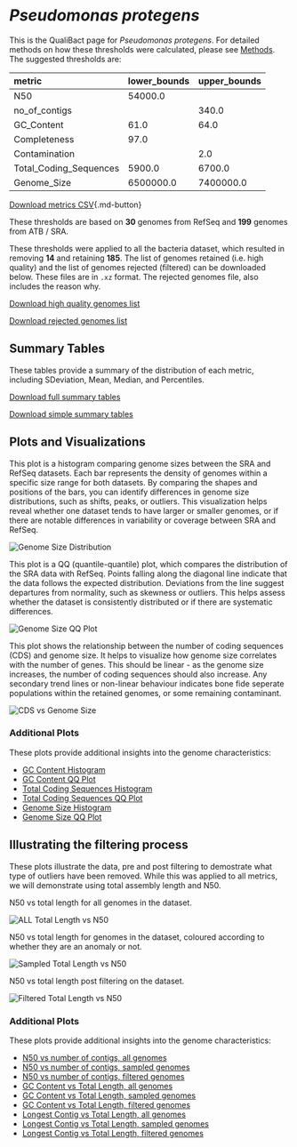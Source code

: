 # *Pseudomonas protegens*

This is the QualiBact page for *Pseudomonas protegens*. For detailed methods on how these thresholds were calculated, please see [Methods](../../methods.md).
The suggested thresholds are: 

| metric                 | lower_bounds   | upper_bounds   |
|:-----------------------|:---------------|:---------------|
| N50                    | 54000.0        |                |
| no_of_contigs          |                | 340.0          |
| GC_Content             | 61.0           | 64.0           |
| Completeness           | 97.0           |                |
| Contamination          |                | 2.0            |
| Total_Coding_Sequences | 5900.0         | 6700.0         |
| Genome_Size            | 6500000.0      | 7400000.0      |

[Download metrics CSV](Pseudomonas_protegens_metrics.csv){.md-button}


These thresholds are based on **30** genomes from RefSeq and **199** genomes from ATB / SRA.

These thresholds were applied to all the bacteria dataset, which resulted in removing **14** and retaining **185**.
The list of genomes retained (i.e. high quality) and the list of genomes rejected (filtered) can be downloaded below. These files are in `.xz` format. The rejected genomes file, also includes the reason why.

[Download high quality genomes list](Pseudomonas_protegens_high_quality_genomes.csv.xz)


[Download rejected genomes list](Pseudomonas_protegens_filtered_out_genomes.csv.xz)



## Summary Tables
These tables provide a summary of the distribution of each metric, including SDeviation, Mean, Median, and Percentiles.

[Download full summary tables](summary.csv)

[Download simple summary tables](selected_summary.csv)

## Plots and Visualizations

This plot is a histogram comparing genome sizes between the SRA and RefSeq datasets. Each bar represents the density of genomes within a specific size range for both datasets. By comparing the shapes and positions of the bars, you can identify differences in genome size distributions, such as shifts, peaks, or outliers. This visualization helps reveal whether one dataset tends to have larger or smaller genomes, or if there are notable differences in variability or coverage between SRA and RefSeq.

![Genome Size Distribution](Genome_Size_refseq_histogram_kde.png)

This plot is a QQ (quantile-quantile) plot, which compares the distribution of the SRA data with RefSeq. Points falling along the diagonal line indicate that the data follows the expected distribution. Deviations from the line suggest departures from normality, such as skewness or outliers. This helps assess whether the dataset is consistently distributed or if there are systematic differences.

![Genome Size QQ Plot](Genome_Size_refseq_qqplot.png)

This plot shows the relationship between the number of coding sequences (CDS) and genome size. It helps to visualize how genome size correlates with the number of genes. This should be linear - as the genome size increases, the number of coding sequences should also increase. Any secondary trend lines or non-linear behaviour indicates bone fide seperate populations within the retained genomes, or some remaining contaminant. 

![CDS vs Genome Size](Pseudomonas_protegens_CDS_vs_Genome_Size.png)

### Additional Plots

These plots provide additional insights into the genome characteristics:

- [GC Content Histogram](GC_Content_refseq_histogram_kde.png)
- [GC Content QQ Plot](GC_Content_refseq_qqplot.png)
- [Total Coding Sequences Histogram](Total_Coding_Sequences_refseq_histogram_kde.png)
- [Total Coding Sequences QQ Plot](Total_Coding_Sequences_refseq_qqplot.png)
- [Genome Size Histogram](Genome_Size_refseq_histogram_kde.png)
- [Genome Size QQ Plot](Genome_Size_refseq_qqplot.png)
## Illustrating the filtering process
These plots illustrate the data, pre and post filtering to demostrate what type of outliers have been removed. While this was applied to all metrics, we will demonstrate using total assembly length and N50.

N50 vs total length for all genomes in the dataset.

![ALL Total Length vs N50](Pseudomonas_protegens_all_total_length_N50.png)

N50 vs total length for genomes in the dataset, coloured according to whether they are an anomaly or not.

![Sampled Total Length vs N50](Pseudomonas_protegens_sample_total_length_N50.png)

N50 vs total length post filtering on the dataset.

![Filtered Total Length vs N50](Pseudomonas_protegens_filt_total_length_N50.png)

### Additional Plots

These plots provide additional insights into the genome characteristics:

- [N50 vs number of contigs, all genomes](Pseudomonas_protegens_all_N50_number.png)
- [N50 vs number of contigs, sampled genomes](Pseudomonas_protegens_sample_N50_number.png)
- [N50 vs number of contigs, filtered genomes](Pseudomonas_protegens_filt_N50_number.png)
- [GC Content vs Total Length, all genomes](Pseudomonas_protegens_all_total_length_GC_Content.png)
- [GC Content vs Total Length, sampled genomes](Pseudomonas_protegens_sample_total_length_GC_Content.png)
- [GC Content vs Total Length, filtered genomes](Pseudomonas_protegens_filt_total_length_GC_Content.png)
- [Longest Contig vs Total Length, all genomes](Pseudomonas_protegens_all_total_length_longest.png)
- [Longest Contig vs Total Length, sampled genomes](Pseudomonas_protegens_sample_total_length_longest.png)
- [Longest Contig vs Total Length, filtered genomes](Pseudomonas_protegens_filt_total_length_longest.png)
